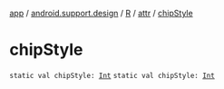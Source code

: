 [app](../../../index.md) / [android.support.design](../../index.md) / [R](../index.md) / [attr](index.md) / [chipStyle](./chip-style.md)

# chipStyle

`static val chipStyle: `[`Int`](https://kotlinlang.org/api/latest/jvm/stdlib/kotlin/-int/index.html)
`static val chipStyle: `[`Int`](https://kotlinlang.org/api/latest/jvm/stdlib/kotlin/-int/index.html)